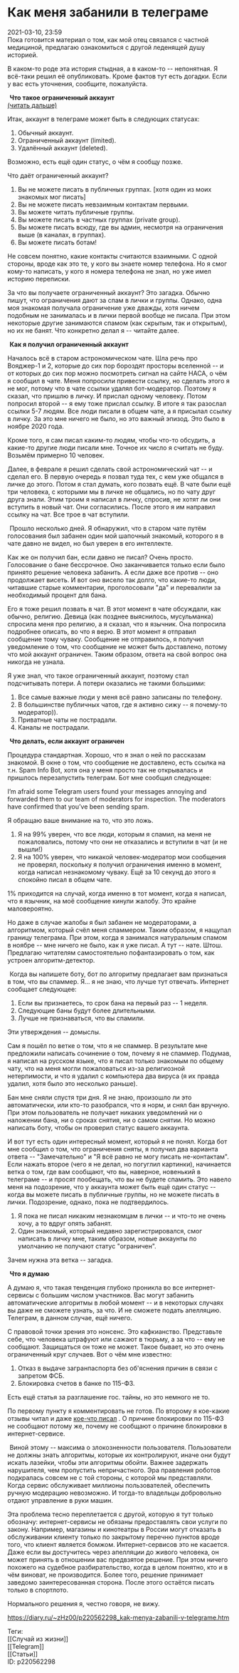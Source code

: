 Как меня забанили в телеграме
==============================

   
 2021-03-10, 23:59   
  Пока готовится материал о том, как мой отец связался с частной медициной, предлагаю ознакомиться с другой леденящей душу историей.   
   
 В каком-то роде эта история стыдная, а в каком-то -- непонятная. Я всё-таки решил её опубликовать. Кроме фактов тут есть догадки. Если у вас есть уточнения, сообщите, пожалуйста.   
   
  [![](pics/gsVdz7b.png)](pics/gsVdz7b.png)   **Что такое ограниченный аккаунт**    
  [(читать дальше)](https://zHz00.diary.ru/p220562298.htm?index=1#linkmore220562298m1)      
   
 Итак, аккаунт в телеграме может быть в следующих статусах:   
 1. Обычный аккаунт.   
 2. Ограниченный аккаунт (limited).   
 3. Удалённый аккаунт (deleted).   
   
 Возможно, есть ещё один статус, о чём я сообщу позже.   
   
 Что даёт ограниченный аккаунт?   
 1. Вы не можете писать в публичных группах. [хотя один из моих знакомых мог писать]   
 2. Вы не можете писать невзаимным контактам первыми.   
 3. Вы можете читать публичные группы.   
 4. Вы можете писать в частных группах (private group).   
 5. Вы можете писать всюду, где вы админ, несмотря на ограничения выше (в каналах, в группах).   
 6. Вы можете писать ботам!   
   
 Не совсем понятно, какие контакты считаются взаимными. С одной стороны, вроде как это те, у кого вы знаете номер телефона. Но я смог кому-то написать, у кого я номера телефона не знал, но уже имел историю переписки.   
   
 За что вы получаете ограниченный аккаунт? Это загадка. Обычно пишут, что ограничения дают за спам в лички и группы. Однако, одна моя знакомая получала ограничение уже дважды, хотя ничем подобным не занималась и в лички первой вообще не писала. При этом некоторые другие занимаются спамом (как скрытым, так и открытым), но их не банят. Что конкретно делал я -- читайте далее.   
   
  [![](pics/gsVdz7b.png)](pics/gsVdz7b.png)   **Как я получил ограниченный аккаунт**    
   
 Началось всё в старом астрономическом чате. Шла речь про Вояджер-1 и 2, которые до сих пор бороздят просторы вселенной -- и от которых до сих пор можно посмотреть сигнал на сайте НАСА, о чём я сообщил в чате. Меня попросили привести ссылку, но сделать этого я не мог, потому что в чате ссылки удалял бот-модератор. Поэтому я сказал, что пришлю в личку. И прислал одному человеку. Потом попросил второй -- я ему тоже прислал ссылку. В итоге я так разослал ссылки 5-7 людям. Все люди писали в общем чате, а я присылал ссылку в личку. За это мне ничего не было, но это важный эпизод. Это было в ноябре 2020 года.   
   
 Кроме того, я сам писал каким-то людям, чтобы что-то обсудить, а какие-то другие люди писали мне. Точное их число я считать не буду. Возьмём примерно 10 человек.   
   
 Далее, в феврале я решил сделать свой астрономический чат -- и сделал его. В первую очередь я позвал туда тех, с кем уже общался в личке до этого. Потом я стал думать, кого позвать ещё. В чате были ещё три человека, с которыми мы в личке не общались, но по чату друг друга знали. Этим троим я написал в личку, спросив, не хотят ли они вступить в новый чат. Они согласились. После этого я им направил ссылку на чат. Все трое в чат вступили.   
   
  [![](pics/gsVdz7b.png)](pics/gsVdz7b.png)  Прошло несколько дней. Я обнаружил, что в старом чате путём голосования был забанен один мой шапочный знакомый, которого я в чате давно не видел, но был уверен в его интеллекте.   
   
  Как же он получил бан, если давно не писал? Очень просто. Голосование о бане бессрочное. Оно заканчивается только если было принято решение человека забанить. А если даже все против -- оно продолжает висеть. И вот оно висело так долго, что какие-то люди, читавшие старые комментарии, проголосовали "да" и перевалили за необходимый процент для бана.    
   
 Его я тоже решил позвать в чат. В этот момент в чате обсуждали, как обычно, религию. Девица (как позднее выяснилось, мусульманка) спросила меня про религию, а я сказал, что я язычник. Она попросила подробнее описать, во что я верю. В этот момент я отправил сообщение тому чуваку. Сообщение не отправилось, я получил уведомление о том, что сообщение не может быть доставлено, потому что мой аккаунт ограничен. Таким образом, ответа на свой вопрос она никогда не узнала.   
   
 Я уже знал, что такое ограниченный аккаунт, поэтому стал подсчитывать потери. А потери оказались не такими большими:   
 1. Все самые важные люди у меня всё равно записаны по телефону.   
 2. В большинстве публичных чатов, где я активно сижу -- я почему-то модератор)).   
 3. Приватные чаты не пострадали.   
 4. Каналы не пострадали.   
   
  [![](pics/gsVdz7b.png)](pics/gsVdz7b.png)   **Что делать, если аккаунт ограничен**    
   
 Процедура стандартная. Хорошо, что я знал о ней по рассказам знакомой. В окне о том, что сообщение не доставлено, есть ссылка на т.н. Spam Info Bot, хотя она у меня просто так не открывалась и пришлось перезапустить телеграм. Бот мне сообщил следующее:   
   
 I’m afraid some Telegram users found your messages annoying and forwarded them to our team of moderators for inspection. The moderators have confirmed that you’ve been sending spam.   
   
 Я обращаю ваше внимание на то, что это ложь.   
   
 1. Я на 99% уверен, что все люди, которым я спамил, на меня не пожаловались, потому что они не отказались и вступили в чат (и не вышли!)   
 2. Я на 100% уверен, что никакой человек-модератор мои сообщения не проверял, поскольку я получил ограничения именно в момент, когда написал незнакомому чуваку. Ещё за 10 секунд до этого я спокойно писал в общем чате.   
   
 1% приходится на случай, когда именно в тот момент, когда я написал, что я язычник, на моё сообщение кинули жалобу. Это крайне маловероятно.   
   
 Но даже в случае жалобы я был забанен не модераторами, а алгоритмом, который счёл меня спаммером. Таким образом, я нащупал границу телеграма. При этом, когда я занимался натуральным спамом в ноябре -- мне ничего не было, как я уже писал. А тут -- нате. Штош. Предлагаю читателям самостоятельно пофантазировать о том, как устроен алгоритм-детектор.   
   
  [![](pics/gsVdz7b.png)](pics/gsVdz7b.png)  Когда вы напишете боту, бот по алгоритму предлагает вам признаться в том, что вы спаммер. Я... я не знаю, что лучше тут отвечать. Интернет сообщает следующее:   
 1. Если вы признаетесь, то срок бана на первый раз -- 1 неделя.   
 2. Следующие баны будут более длительными.   
 3. Лучше не признаваться, что вы спамили.   
   
 Эти утверждения -- домыслы.   
   
 Сам я пошёл по ветке о том, что я не спаммер. В результате мне предложили написать сочинение о том, почему я не спаммер. Подумав, я написал на русском языке, что я писал только знакомым по общему чату, что на меня могли пожаловаться из-за религиозной нетерпимости, и что я удалил с компьютера два вируса (я их правда удалил, хотя было это несколько раньше).   
   
 Бан мне сняли спустя три дня. Я не знаю, произошло ли это автоматически, или кто-то разобрался, что я норм, и снял бан вручную. При этом пользователь не получает никаких уведомлений ни о наложении бана, ни о сроках снятия, ни о самом снятии. Но можно написать боту, чтобы он проверил статус вашего аккаунта.   
   
 И вот тут есть один интересный момент, который я не понял. Когда бот мне сообщил о том, что ограничения сняты, я получил два варианта ответа -- "Замечательно" и "Я всё равно не могу писать не-контактам". Если нажать второе (чего я не делал, но погуглил картинки), начинается ветка о том, где вам сообщают, что вы, наверное, новенький в телеграме -- и просят пообещать, что вы не будете спамить. Это навело меня на подозрение, что у аккаунта может быть ещё один статус -- когда вы можете писать в публичные группы, но не можете писать в лички. Подозрение, однако, пока не подтвердилось.   
 1. Я пока не писал никаким незнакомцам в лички -- и что-то не очень хочу, а то вдруг опять забанят.   
 2. Один знакомый, который недавно зарегистрировался, смог написать в личку мне, таким образом, новые аккаунты по умолчанию не получают статус "ограничен".   
   
 Зачем нужна эта ветка -- загадка.   
   
  [![](pics/gsVdz7b.png)](pics/gsVdz7b.png)   **Что я думаю**    
   
 А думаю я, что такая тенденция глубоко проникла во все интернет-сервисы с большим числом участников. Вас могут забанить автоматические алгоритмы в любой момент -- и в некоторых случаях вы даже не сможете узнать, за что. И не сможете подать апелляцию. Телеграм, в данном случае, ещё ничего.   
   
 С правовой точки зрения это нонсенс. Это кафкианство. Представьте себе, что человека штрафуют или сажают в тюрьму, а за что -- ему не сообщают. Защищаться он тоже не может. Такое бывает, но это очень ограниченный круг случаев. Вот о чём мне известно:   
 1. Отказ в выдаче загранпаспорта без об'яснения причин в связи с запретом ФСБ.   
 2. Блокировка счетов в банке по 115-ФЗ.   
   
 Есть ещё статья за разглашение гос. тайны, но это немного не то.   
   
 По первому пункту я комментировать не готов. По второму я кое-какие отзывы читал и даже  [кое-что писал](Из%20банка%20в%20банку)  . О причине блокировки по 115-ФЗ не сообщают потому же, почему не сообщают о причине блокировки в интернет-сервисе.   
   
  [![](pics/gsVdz7b.png)](pics/gsVdz7b.png)  Виной этому -- максима о злокозненности пользователя. Пользователи не должны знать алгоритмы, которые их контролируют, иначе они будут искать лазейки, чтобы эти алгоритмы обойти. Важнее задержать нарушителя, чем пропустить непричастного. Эра правления роботов подкралась совсем не с той стороны, с которой мы представляли. Когда сервис обслуживает миллионы пользователей, обеспечить ручную модерацию невозможно. И тогда-то владельцы добровольно отдают управление в руки машин.   
   
 Эта проблема тесно переплетается с другой, которую я тут только обозначу: интернет-сервисы не обязаны предоставлять свои услуги по закону. Например, магазины и кинотеатры в России могут отказать в обслуживании клиенту только по закрытому перечню пунктов вроде того, что клиент является бомжом. Интернет-сервисов это не касается. Даже если вы достучитесь через апелляции до живого человека, он может принять в отношении вас предвзятое решение. При этом ничего похожего на судебное разбирательство, когда в целом понятно, кто и в чём виноват, не производится. Более того, решение принимает заведомо заинтересованная сторона. После этого остаётся писать только в спортлото.   
   
 Нормального решения я, честно говоря, не вижу.     
    
 <https://diary.ru/~zHz00/p220562298_kak-menya-zabanili-v-telegrame.htm>   
   
 Теги:   
 [[Случай из жизни]]   
 [[Telegram]]   
 [[Статьи]]   
 ID: p220562298